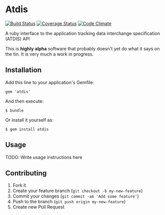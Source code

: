# Atdis

[![Build Status](https://travis-ci.org/openaustralia/atdis.png?branch=master)](https://travis-ci.org/openaustralia/atdis) [![Coverage Status](https://coveralls.io/repos/openaustralia/atdis/badge.png?branch=master)](https://coveralls.io/r/openaustralia/atdis?branch=master) [![Code Climate](https://codeclimate.com/github/openaustralia/atdis.png)](https://codeclimate.com/github/openaustralia/atdis)

A ruby interface to the application tracking data interchange specification (ATDIS) API

This is **highly alpha** software that probably doesn't yet do what it says on the tin. It is very much a work in progress.

## Installation

Add this line to your application's Gemfile:

    gem 'atdis'

And then execute:

    $ bundle

Or install it yourself as:

    $ gem install atdis

## Usage

TODO: Write usage instructions here

## Contributing

1. Fork it
2. Create your feature branch (`git checkout -b my-new-feature`)
3. Commit your changes (`git commit -am 'Add some feature'`)
4. Push to the branch (`git push origin my-new-feature`)
5. Create new Pull Request
